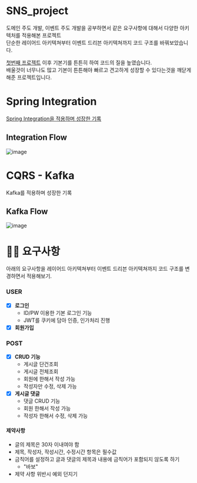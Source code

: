 ﻿# SNS_project
도메인 주도 개발, 이벤트 주도 개발을 공부하면서 같은 요구사항에 대해서 다양한 아키텍처를 적용해본 프로젝트 <br/>
단순한 레이어드 아키텍쳐부터 이벤트 드리븐 아키텍쳐까지 코드 구조를 바꿔보았습니다. <br/>

[첫번째 프로젝트](https://github.com/ReadnThink/pocoapoco-refectoring) 이후 기본기를 튼튼히 하여 코드의 질을 높였습니다. <br/>
배울것이 너무나도 많고 기본이 튼튼해야 빠르고 견고하게 성장할 수 있다는것을 깨닫게 해준 프로젝트입니다. <br/>

# Spring Integration
[Spring Integration을 적용하며 성장한 기록](https://github.com/ReadnThink/SNS_project/issues/32)

## Integration Flow
![image](https://github.com/ReadnThink/SNS_project/assets/103480627/19fb03ad-6a9f-45ba-be93-6cff5fce4fc5)


# CQRS - Kafka
Kafka를 적용하며 성장한 기록

## Kafka Flow
![image](https://github.com/ReadnThink/SNS_project/assets/103480627/35e063ec-c10f-446c-9945-482dc9278af8)

# 🏄‍♂ 요구사항
아래의 요구사항을 레이어드 아키텍쳐부터 이벤트 드리븐 아키텍쳐까지 코드 구조를 변경하면서 적용해보기.

### USER

- [x] **로그인**
    * ID/PW 이용한 기본 로그인 기능
    * JWT를 쿠키에 담아 인증, 인가처리 진행
- [x] **회원가입**

### POST

- [x] **CRUD 기능**
    - 게시글 단건조회
    - 게시글 전체조회
    - 회원에 한해서 작성 가능
    - 작성자만 수정, 삭제 가능
- [x] **게시글 댓글**
   - 댓글 CRUD 기능
   - 회원 한해서 작성 가능
   - 작성자 한해서 수정, 삭제 가능
#### 제약사항
- 글의 제목은 30자 이내여야 함
- 제목, 작성자, 작성시간, 수정시간 항목은 필수값
- 금칙어를 설정하고 글과 댓글의 제목과 내용에 금칙어가 포함되지 않도록 하기
   - "바보"
- 제약 사항 위반시 예외 던지기
